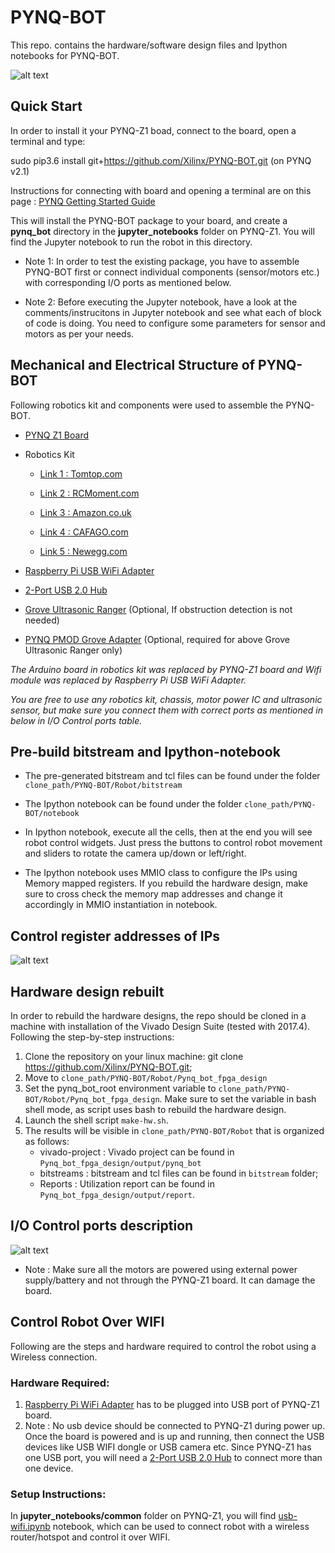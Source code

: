 # PYNQ-BOT
This repo. contains the hardware/software design files and Ipython notebooks for PYNQ-BOT.

![alt text](https://github.com/Xilinx/PYNQ-BOT/blob/master/PYNQ-BOT.jpg)


## Quick Start

In order to install it your PYNQ-Z1 boad, connect to the board, open a terminal and type:

sudo pip3.6 install git+https://github.com/Xilinx/PYNQ-BOT.git (on PYNQ v2.1)

Instructions for connecting with board and opening a terminal are on this page :  [PYNQ Getting Started Guide](http://pynq.readthedocs.io/en/latest/getting_started.html)

This will install the PYNQ-BOT package to your board, and create a **pynq_bot** directory in the **jupyter_notebooks** folder on PYNQ-Z1. You will find the Jupyter notebook to run the robot in this directory. 

- Note 1:  In order to test the existing package, you have to assemble PYNQ-BOT first or connect individual components (sensor/motors etc.) with corresponding I/O ports as mentioned below. 

- Note 2: Before executing the Jupyter notebook, have a look at the comments/instrucitons in Jupyter notebook and see what each of block of code is doing.  You need to configure some parameters for sensor and motors as per your needs.  

## Mechanical and Electrical Structure of PYNQ-BOT

Following robotics kit and components were used to assemble the PYNQ-BOT. 

 - [PYNQ Z1 Board](https://store.digilentinc.com/pynq-z1-python-productivity-for-zynq/)

 - Robotics Kit
   - [Link 1 : Tomtop.com](https://www.tomtop.com/p-rm5075us.html)
   - [Link 2 : RCMoment.com](https://www.rcmoment.com/p-rm5075us.html?currency=EUR&Warehouse=CN&aid=rmplaietjc&gclid=Cj0KCQjw7Z3VBRC-ARIsAEQifZT8f2Hdemirf_S9fkUOPT_8KJOtJlaZfj95Sk3Q4seSBleIj9Ybw1caAn-mEALw_wcB )
   - [Link 3 :  Amazon.co.uk](https://www.amazon.co.uk/Kuman-Professional-Raspberry-Electronic-Controlled/dp/B0719M1BG3/ref=pd_rhf_se_s_pd_session_scf_0_8?_encoding=UTF8&pd_rd_i=B0719M1BG3&pd_rd_r=KS5CNCZV2CG0Z4G00888&pd_rd_w=dsMlU&pd_rd_wg=IfH4G&pf_rd_i=desktop-rhf&pf_rd_m=A3P5ROKL5A1OLE&pf_rd_p=1667995087&pf_rd_r=KS5CNCZV2CG0Z4G00888&pf_rd_s=desktop-rhf&pf_rd_t=40701&psc=1&refRID=KS5CNCZV2CG0Z4G00888)
 
   - [Link 4 : CAFAGO.com](https://www.cafago.com/en/p-rm5075us.html?currency=EUR&Warehouse=CN&aid=cagplaie3782)
   - [Link 5 :  Newegg.com](https://www.newegg.com/Product/Product.aspx?Item=01Z-00AJ-003E4)

 - [Raspberry Pi USB WiFi Adapter](https://www.canakit.com/raspberry-pi-wifi.html)
 
-  [2-Port USB 2.0 Hub](https://www.amazon.co.uk/gp/product/B007KYTI34/ref=ox_sc_act_title_1?smid=A3P5ROKL5A1OLE&psc=1)

-  [Grove Ultrasonic Ranger](http://wiki.seeed.cc/Grove-Ultrasonic_Ranger) (Optional, If obstruction detection is not needed) 

-  [PYNQ PMOD Grove Adapter](https://store.digilentinc.com/pynq-grove-system-add-on-board)  (Optional, required for above  Grove Ultrasonic Ranger only)
  
*The Arduino board in robotics kit was replaced by PYNQ-Z1 board and Wifi module was replaced by Raspberry Pi USB WiFi Adapter.* 

*You are free to use any robotics kit, chassis, motor power IC and ultrasonic sensor, but make sure you connect them with correct ports as mentioned in below in I/O Control ports table.* 

## Pre-build bitstream and Ipython-notebook 
-  The pre-generated bitstream and tcl files can be found under the folder `clone_path/PYNQ-BOT/Robot/bitstream`
-  The Ipython notebook can be found under the folder `clone_path/PYNQ-BOT/notebook`

- In Ipython notebook, execute all the cells,  then at the end you will see robot control widgets.  Just press the buttons to control robot movement and sliders to rotate the camera up/down or left/right. 

- The Ipython notebook uses MMIO class to configure the IPs using Memory mapped registers.  If you rebuild the hardware design, make sure to cross check the memory map addresses and change it accordingly in MMIO instantiation in notebook. 

##  Control register addresses of IPs 
![alt text](https://github.com/Xilinx/PYNQ-BOT/blob/master/Register_Address_Mapping.jpg)

## Hardware design rebuilt

In order to rebuild the hardware designs, the repo should be cloned in a machine with installation of the Vivado Design Suite (tested with 2017.4). 
Following the step-by-step instructions:

1.	Clone the repository on your linux machine: git clone https://github.com/Xilinx/PYNQ-BOT.git;
2.	Move to `clone_path/PYNQ-BOT/Robot/Pynq_bot_fpga_design` 
3.	Set the pynq_bot_root environment variable to `clone_path/PYNQ-BOT/Robot/Pynq_bot_fpga_design`. Make sure to set the variable in bash   shell mode, as script uses bash to rebuild the hardware design. 
4.	Launch the shell script `make-hw.sh`.
5.	The results will be visible in `clone_path/PYNQ-BOT/Robot` that is organized as follows:
	- vivado-project  :  Vivado project can be found in  `Pynq_bot_fpga_design/output/pynq_bot`
	- bitstreams      :  bitstream and tcl files can be found in  `bitstream` folder;
	- Reports         :  Utilization report can be found in `Pynq_bot_fpga_design/output/report`.
	
	
##  I/O Control ports description 
![alt text](https://github.com/Xilinx/PYNQ-BOT/blob/master/Port_Description.JPG)


- Note : Make sure all the motors are powered using external power supply/battery and not through the PYNQ-Z1 board.  It can damage the board.

## Control Robot Over WIFI 
Following are the steps and hardware required to control the robot using a Wireless connection.

### Hardware Required: 

1. [Raspberry Pi WiFi Adapter](https://www.canakit.com/raspberry-pi-wifi.html)  has to be plugged into USB port of PYNQ-Z1 board. 
2. Note :  No usb device should be connected to PYNQ-Z1 during power up.  Once the board is powered and is up and running, then connect the USB devices like USB WIFI dongle or USB camera etc.  Since PYNQ-Z1 has one USB port, you will need
   a [2-Port USB 2.0 Hub](https://www.amazon.co.uk/gp/product/B007KYTI34/ref=ox_sc_act_title_1?smid=A3P5ROKL5A1OLE&psc=1) to connect more than one device. 
   
   
### Setup Instructions:

In **jupyter_notebooks/common** folder on PYNQ-Z1, you will find 
[usb-wifi.ipynb](https://github.com/Xilinx/PYNQ/blob/master/pynq/notebooks/common/usb_wifi.ipynb) notebook, which can be used to connect robot with a wireless router/hotspot and control it over WIFI.

 
